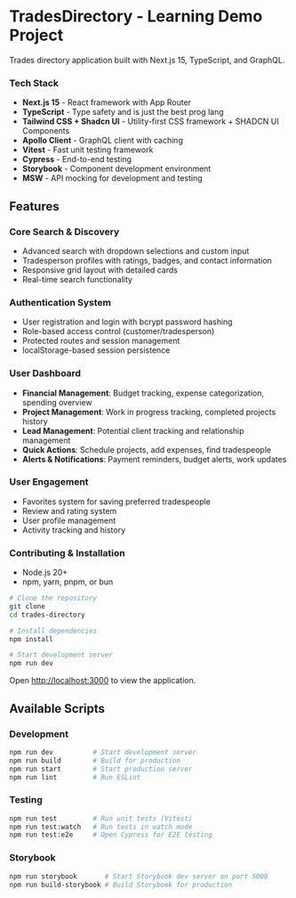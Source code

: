 # TradesDirectory - Learning Demo Project

Trades directory application built with Next.js 15, TypeScript, and GraphQL.

### Tech Stack

- **Next.js 15** - React framework with App Router
- **TypeScript** - Type safety and is just the best prog lang
- **Tailwind CSS + Shadcn UI** - Utility-first CSS framework + SHADCN UI Components
- **Apollo Client** - GraphQL client with caching
- **Vitest** - Fast unit testing framework
- **Cypress** - End-to-end testing
- **Storybook** - Component development environment
- **MSW** - API mocking for development and testing

## Features

### **Core Search & Discovery**

- Advanced search with dropdown selections and custom input
- Tradesperson profiles with ratings, badges, and contact information
- Responsive grid layout with detailed cards
- Real-time search functionality

### **Authentication System**

- User registration and login with bcrypt password hashing
- Role-based access control (customer/tradesperson)
- Protected routes and session management
- localStorage-based session persistence

### **User Dashboard**

- **Financial Management**: Budget tracking, expense categorization, spending overview
- **Project Management**: Work in progress tracking, completed projects history
- **Lead Management**: Potential client tracking and relationship management
- **Quick Actions**: Schedule projects, add expenses, find tradespeople
- **Alerts & Notifications**: Payment reminders, budget alerts, work updates

### **User Engagement**

- Favorites system for saving preferred tradespeople
- Review and rating system
- User profile management
- Activity tracking and history

### Contributing & Installation

- Node.js 20+
- npm, yarn, pnpm, or bun

```bash
# Clone the repository
git clone
cd trades-directory

# Install dependencies
npm install

# Start development server
npm run dev
```

Open [http://localhost:3000](http://localhost:3000) to view the application.

## Available Scripts

### Development

```bash
npm run dev          # Start development server
npm run build        # Build for production
npm run start        # Start production server
npm run lint         # Run ESLint
```

### Testing

```bash
npm run test         # Run unit tests (Vitest)
npm run test:watch   # Run tests in watch mode
npm run test:e2e     # Open Cypress for E2E testing
```

### Storybook

```bash
npm run storybook       # Start Storybook dev server on port 5000
npm run build-storybook # Build Storybook for production
```
